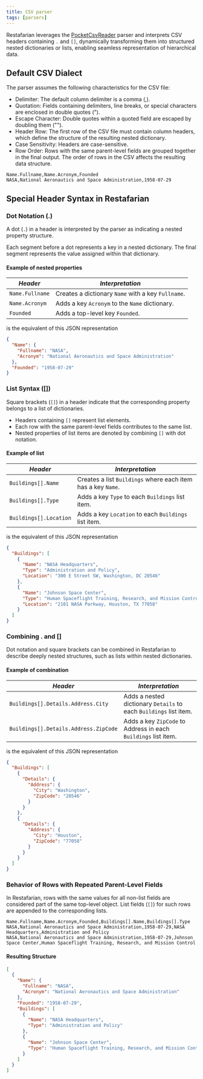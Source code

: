 ```yaml
---
title: CSV parser
tags: [parsers]
---
```

Restafarian leverages the [PocketCsvReader](http://github.com/Seddryck/PocketCsvReader) parser and interprets CSV headers containing `.` and `[]`, dynamically transforming them into structured nested dictionaries or lists, enabling seamless representation of hierarchical data.

## Default CSV Dialect

The parser assumes the following characteristics for the CSV file:

* Delimiter: The default column delimiter is a comma (,).
* Quotation: Fields containing delimiters, line breaks, or special characters are enclosed in double quotes (").
* Escape Character: Double quotes within a quoted field are escaped by doubling them ("").
* Header Row: The first row of the CSV file must contain column headers, which define the structure of the resulting nested dictionary.
* Case Sensitivity: Headers are case-sensitive.
* Row Order: Rows with the same parent-level fields are grouped together in the final output. The order of rows in the CSV affects the resulting data structure.

```text
Name.Fullname,Name.Acronym,Founded
NASA,National Aeronautics and Space Administration,1958-07-29
```

## Special Header Syntax in Restafarian

### Dot Notation (.)

A dot (`.`) in a header is interpreted by the parser as indicating a nested property structure.

Each segment before a dot represents a key in a nested dictionary.
The final segment represents the value assigned within that dictionary.

#### Example of nested properties

| *Header*       | *Interpretation*                                         |
|-------------------|-----------------------------------------------------------|
| `Name.Fullname`   | Creates a dictionary `Name` with a key `Fullname`.         |
| `Name.Acronym`    | Adds a key `Acronym` to the `Name` dictionary.             |
| `Founded`         | Adds a top-level key `Founded`.                           |

is the equivalent of this JSON representation

```json
{
  "Name": {
    "Fullname": "NASA",
    "Acronym": "National Aeronautics and Space Administration"
  },
  "Founded": "1958-07-29"
}
```

### List Syntax ([])

Square brackets (`[]`) in a header indicate that the corresponding property belongs to a list of dictionaries.

* Headers containing `[]` represent list elements.
* Each row with the same parent-level fields contributes to the same list.
* Nested properties of list items are denoted by combining `[]` with dot notation.

#### Example of list

| *Header*       | *Interpretation*                                         |
|-------------------|-----------------------------------------------------------|
| `Buildings[].Name`   | Creates a list `Buildings` where each item has a key `Name`.         |
| `Buildings[].Type`    | Adds a key `Type` to each `Buildings` list item.             |
| `Buildings[].Location` | Adds a key `Location` to each `Buildings` list item.  |

is the equivalent of this JSON representation

```json
{
  "Buildings": [
    {
      "Name": "NASA Headquarters",
      "Type": "Administration and Policy",
      "Location": "300 E Street SW, Washington, DC 20546"
    },
    {
      "Name": "Johnson Space Center",
      "Type": "Human Spaceflight Training, Research, and Mission Control",
      "Location": "2101 NASA Parkway, Houston, TX 77058"
    }
  ]
}
```

### Combining . and []

Dot notation and square brackets can be combined in Restafarian to describe deeply nested structures, such as lists within nested dictionaries.

#### Example of combination

| *Header*       | *Interpretation*                                         |
|-------------------|-----------------------------------------------------------|
| `Buildings[].Details.Address.City`   | Adds a nested dictionary `Details` to each `Buildings` list item.  |
| `Buildings[].Details.Address.ZipCode`    | Adds a key `ZipCode` to Address in each `Buildings` list item. |

is the equivalent of this JSON representation

```json
{
  "Buildings": [
    {
      "Details": {
        "Address": {
          "City": "Washington",
          "ZipCode": "20546"
        }
      }
    },
    {
      "Details": {
        "Address": {
          "City": "Houston",
          "ZipCode": "77058"
        }
      }
    }
  ]
}
```

### Behavior of Rows with Repeated Parent-Level Fields

In Restafarian, rows with the same values for all non-list fields are considered part of the same top-level object. List fields (`[]`) for such rows are appended to the corresponding lists.

```text
Name.Fullname,Name.Acronym,Founded,Buildings[].Name,Buildings[].Type
NASA,National Aeronautics and Space Administration,1958-07-29,NASA Headquarters,Administration and Policy
NASA,National Aeronautics and Space Administration,1958-07-29,Johnson Space Center,Human Spaceflight Training, Research, and Mission Control
```

#### Resulting Structure

```json
[
  {
    "Name": {
      "Fullname": "NASA",
      "Acronym": "National Aeronautics and Space Administration"
    },
    "Founded": "1958-07-29",
    "Buildings": [
      {
        "Name": "NASA Headquarters",
        "Type": "Administration and Policy"
      },
      {
        "Name": "Johnson Space Center",
        "Type": "Human Spaceflight Training, Research, and Mission Control"
      }
    ]
  }
]
```
